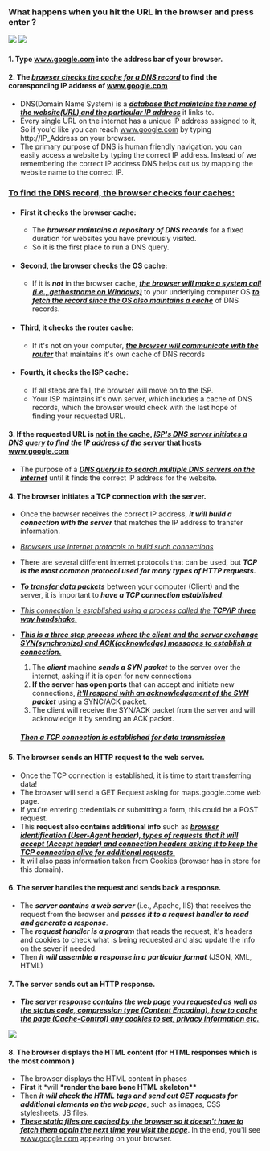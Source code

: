 ### What happens when you hit the URL in the browser and press enter ?

<img src="https://miro.medium.com/v2/resize:fit:828/format:webp/1*i8mDB12GxyGeEykm2qTVHQ.png">

<img src="https://miro.medium.com/v2/resize:fit:1100/format:webp/1*Z4BvX2t3LkN736T1b45hRg.png">

#### 1. Type www.google.com into the address bar of your browser.

#### 2. The <u>**_browser checks the cache for a DNS record_**</u> to find the corresponding IP address of www.google.com

- DNS(Domain Name System) is a <u>**_database that maintains the name of the website(URL) and the particular IP address_**</u> it links to.
- Every single URL on the internet has a unique IP address assigned to it, So if you'd like you can reach www.google.com by typing http://IP_Address on your browser.
- The primary purpose of DNS is human friendly navigation. you can easily access a website by typing the correct IP address. Instead of we remembering the correct IP address DNS helps out us by mapping the website name to the correct IP.

### <u>To find the DNS record, the browser checks four caches:</u>

- #### First it checks the browser cache:

  - The **_browser maintains a repository of DNS records_** for a fixed duration for websites you have previously visited.
  - So it is the first place to run a DNS query.

- #### Second, the browser checks the OS cache:

  - If it is **_not_** in the browser cache, <u>**_the browser will make a system call (i.e., gethostname on Windows)_**</u> to your underlying computer OS <u>**_to fetch the record since the OS also maintains a cache_**</u> of DNS records.

- #### Third, it checks the router cache:

  - If it's not on your computer, <u>**_the browser will communicate with the router_**</u> that maintains it's own cache of DNS records

- #### Fourth, it checks the ISP cache:

  - If all steps are fail, the browser will move on to the ISP.
  - Your ISP maintains it's own server, which includes a cache of DNS records, which the browser would check with the last hope of finding your requested URL.

#### 3. If the requested URL is <u>not in the cache</u>, <i><u>ISP's DNS server initiates a DNS query to find the IP address of the server</u></i> that hosts www.google.com

- The purpose of a <u>**_DNS query is to search multiple DNS servers on the internet_**</u> until it finds the correct IP address for the website.

#### 4. The browser initiates a TCP connection with the server.

- Once the browser receives the correct IP address, **_it will build a connection with the server_** that matches the IP address to transfer information.
- <i><u>Browsers use internet protocols to build such connections</u></i>
- There are several different internet protocols that can be used, but **_TCP is the most common protocol used for many types of HTTP requests._**
- <u>**_To transfer data packets_**</u> between your computer (Client) and the server, it is important to **_have a TCP connection established_**.
- <u>_This connection is established using a process called the ***TCP/IP three way handshake***._</u>
- **_<u>This is a three step process where the client and the server exchange SYN(synchronize) and ACK(acknowledge) messages to establish a connection.</u>_**

  1. The **_client_** machine **_sends a SYN packet_** to the server over the internet, asking if it is open for new connections
  2. **If the server has open ports** that can accept and initiate new connections, <u>**_it'll respond with an acknowledgement of the SYN packet_**</u> using a SYNC/ACK packet.
  3. The client will receive the SYN/ACK packet from the server and will acknowledge it by sending an ACK packet.

  ##### <u>Then a TCP connection is established for data transmission</u>

#### 5. The browser sends an HTTP request to the web server.

- Once the TCP connection is established, it is time to start transferring data!
- The browser will send a GET Request asking for maps.google.come web page.
- If you're entering credentials or submitting a form, this could be a POST request.
- This **request also contains additional info** such as <u>**_browser identification (User-Agent header), types of requests that it will accept (Accept header) and connection headers asking it to keep the TCP connection alive for additional requests_**.</u>
- It will also pass information taken from Cookies (browser has in store for this domain).

#### 6. The server handles the request and sends back a response.

- The **_server contains a web server_** (i.e., Apache, IIS) that receives the request from the browser and **_passes it to a request handler to read and generate a response_**.
- The **_request handler is a program_** that reads the request, it's headers and cookies to check what is being requested and also update the info on the sever if needed.
- Then **_it will assemble a response in a particular format_** (JSON, XML, HTML)

#### 7. The server sends out an HTTP response.

- <u>**_The server response contains the web page you requested as well as the status code, compression type (Content Encoding), how to cache the page (Cache-Control) any cookies to set, privacy information etc._**</u>

<img src="https://miro.medium.com/v2/resize:fit:828/format:webp/0*iPLwac2pCnVSGxlG.png">

#### 8. The browser displays the HTML content (for HTML responses which is the most common )

- The browser displays the HTML content in phases
- **First** it \*will **\*render the bare bone HTML skeleton\*\***
- Then **_it will check the HTML tags and send out GET requests for additional elements on the web page_**, such as images, CSS stylesheets, JS files.
- <u>**_These static files are cached by the browser so it doesn't have to fetch them again the next time you visit the page_**</u>. In the end, you'll see www.google.com appearing on your browser.
